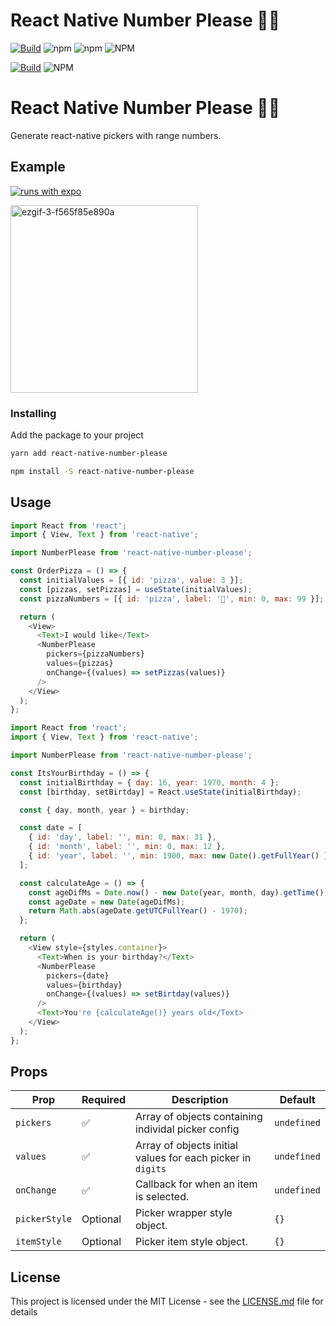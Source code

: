 # React Native Number Please 🙏🏽

[![Build](https://circleci.com/gh/thebiltheory/react-native-number-please/tree/master.svg?style=shield)](https://app.circleci.com/pipelines/github/thebiltheory/react-native-number-please) ![npm](https://img.shields.io/npm/v/react-native-number-please?color=%236820FE) ![npm](https://img.shields.io/npm/dm/react-native-number-please) ![NPM](https://img.shields.io/npm/l/react-native-number-please)

[![Build](https://circleci.com/gh/thebiltheory/react-native-number-please.svg?style=shield)](https://app.circleci.com/pipelines/github/thebiltheory/react-native-number-please) ![NPM](https://img.shields.io/npm/l/react-native-number-please)

# React Native Number Please 🙏🏽

Generate react-native pickers with range numbers. 

## Example

[![runs with expo](https://img.shields.io/badge/Runs%20with%20Expo-4630EB.svg?style=flat-square&logo=EXPO&labelColor=f3f3f3&logoColor=000)](https://snack.expo.io/@thebiltheory/react-native-number-please)

<img src="https://i.ibb.co/0GkCZnz/ezgif-3-f565f85e890a.gif" alt="ezgif-3-f565f85e890a" width="300px" border="0">

### Installing

Add the package to your project

```bash
yarn add react-native-number-please

npm install -S react-native-number-please
```

## Usage

```javascript
import React from 'react';
import { View, Text } from 'react-native';

import NumberPlease from 'react-native-number-please';

const OrderPizza = () => {
  const initialValues = [{ id: 'pizza', value: 3 }];
  const [pizzas, setPizzas] = useState(initialValues);
  const pizzaNumbers = [{ id: 'pizza', label: '🍕', min: 0, max: 99 }];

  return (
    <View>
      <Text>I would like</Text>
      <NumberPlease
        pickers={pizzaNumbers}
        values={pizzas}
        onChange={(values) => setPizzas(values)}
      />
    </View>
  );
};
```

```javascript
import React from 'react';
import { View, Text } from 'react-native';

import NumberPlease from 'react-native-number-please';

const ItsYourBirthday = () => {
  const initialBirthday = { day: 16, year: 1970, month: 4 };
  const [birthday, setBirtday] = React.useState(initialBirthday);

  const { day, month, year } = birthday;

  const date = [
    { id: 'day', label: '', min: 0, max: 31 },
    { id: 'month', label: '', min: 0, max: 12 },
    { id: 'year', label: '', min: 1900, max: new Date().getFullYear() },
  ];

  const calculateAge = () => {
    const ageDifMs = Date.now() - new Date(year, month, day).getTime();
    const ageDate = new Date(ageDifMs);
    return Math.abs(ageDate.getUTCFullYear() - 1970);
  };

  return (
    <View style={styles.container}>
      <Text>When is your birthday?</Text>
      <NumberPlease
        pickers={date}
        values={birthday}
        onChange={(values) => setBirtday(values)}
      />
      <Text>You're {calculateAge()} years old</Text>
    </View>
  );
};
```

## Props

| Prop          | Required | Description                                                 | Default     |
| ------------- | -------- | ----------------------------------------------------------- | ----------- |
| `pickers`     | ✅       | Array of objects containing individal picker config         | `undefined` |
| `values`      | ✅       | Array of objects initial values for each picker in `digits` | `undefined` |
| `onChange`    | ✅       | Callback for when an item is selected.                      | `undefined` |
| `pickerStyle` | Optional | Picker wrapper style object.                                | `{}`        |
| `itemStyle`   | Optional | Picker item style object.                                   | `{}`        |

## License

This project is licensed under the MIT License - see the [LICENSE.md](LICENSE.md) file for details
